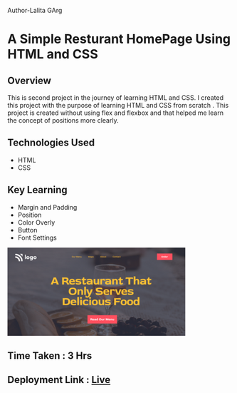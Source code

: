 Author-Lalita GArg

# A Simple Resturant HomePage Using HTML and CSS

## Overview 
This is second project in the journey of learning HTML and CSS.
I created this project with the purpose of learning HTML and CSS from scratch .  This project is created without using flex and flexbox and that helped me learn the concept of positions more clearly.

## Technologies Used
- HTML
- CSS

## Key Learning
- Margin and Padding
- Position
- Color Overly
- Button
- Font Settings



![Screenshot](./Screeshot.png)

## Time Taken : 3 Hrs 

## Deployment Link : [Live]()











